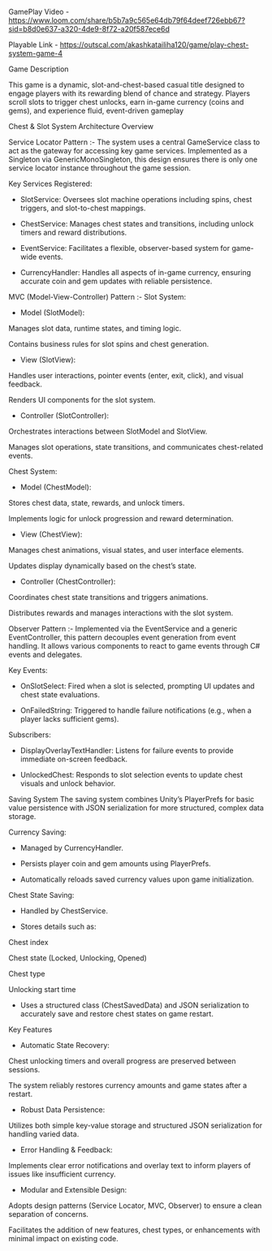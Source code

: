 GamePlay Video -  https://www.loom.com/share/b5b7a9c565e64db79f64deef726ebb67?sid=b8d0e637-a320-4de9-8f72-a20f587ece6d

Playable Link - https://outscal.com/akashkatailiha120/game/play-chest-system-game-4

Game Description 

This game is a dynamic, slot-and-chest-based casual title designed to engage players with its rewarding blend of chance and strategy. Players scroll slots to trigger chest unlocks, earn in-game currency (coins and gems), and experience fluid, event-driven gameplay

Chest & Slot System Architecture Overview


Service Locator Pattern :-
The system uses a central GameService class to act as the gateway for accessing key game services. Implemented as a Singleton via GenericMonoSingleton<T>, this design ensures there is only one service locator instance throughout the game session.

Key Services Registered:

- SlotService: Oversees slot machine operations including spins, chest triggers, and slot-to-chest mappings.

- ChestService: Manages chest states and transitions, including unlock timers and reward distributions.

- EventService: Facilitates a flexible, observer-based system for game-wide events.

 - CurrencyHandler: Handles all aspects of in-game currency, ensuring accurate coin and gem updates with reliable persistence.

MVC (Model-View-Controller) Pattern :-
Slot System:

- Model (SlotModel):

Manages slot data, runtime states, and timing logic.

Contains business rules for slot spins and chest generation.

- View (SlotView):

Handles user interactions, pointer events (enter, exit, click), and visual feedback.

Renders UI components for the slot system.

- Controller (SlotController):

Orchestrates interactions between SlotModel and SlotView.

Manages slot operations, state transitions, and communicates chest-related events.


Chest System:

- Model (ChestModel):

Stores chest data, state, rewards, and unlock timers.

Implements logic for unlock progression and reward determination.

- View (ChestView):

Manages chest animations, visual states, and user interface elements.

Updates display dynamically based on the chest’s state.

- Controller (ChestController):

Coordinates chest state transitions and triggers animations.

Distributes rewards and manages interactions with the slot system.

Observer Pattern :-
Implemented via the EventService and a generic EventController<T>, this pattern decouples event generation from event handling. It allows various components to react to game events through C# events and delegates.

Key Events:

- OnSlotSelect: Fired when a slot is selected, prompting UI updates and chest state evaluations.

- OnFailedString: Triggered to handle failure notifications (e.g., when a player lacks sufficient gems).

Subscribers:

- DisplayOverlayTextHandler: Listens for failure events to provide immediate on-screen feedback.

- UnlockedChest: Responds to slot selection events to update chest visuals and unlock behavior.

Saving System
The saving system combines Unity’s PlayerPrefs for basic value persistence with JSON serialization for more structured, complex data storage.

Currency Saving:

- Managed by CurrencyHandler.

- Persists player coin and gem amounts using PlayerPrefs.

- Automatically reloads saved currency values upon game initialization.

Chest State Saving:

- Handled by ChestService.

- Stores details such as:

Chest index

Chest state (Locked, Unlocking, Opened)

Chest type

Unlocking start time

- Uses a structured class (ChestSavedData) and JSON serialization to accurately save and restore chest states on game restart.

Key Features
- Automatic State Recovery:

Chest unlocking timers and overall progress are preserved between sessions.

The system reliably restores currency amounts and game states after a restart.

- Robust Data Persistence:

Utilizes both simple key-value storage and structured JSON serialization for handling varied data.

- Error Handling & Feedback:

Implements clear error notifications and overlay text to inform players of issues like insufficient currency.

- Modular and Extensible Design:

Adopts design patterns (Service Locator, MVC, Observer) to ensure a clean separation of concerns.

Facilitates the addition of new features, chest types, or enhancements with minimal impact on existing code.
